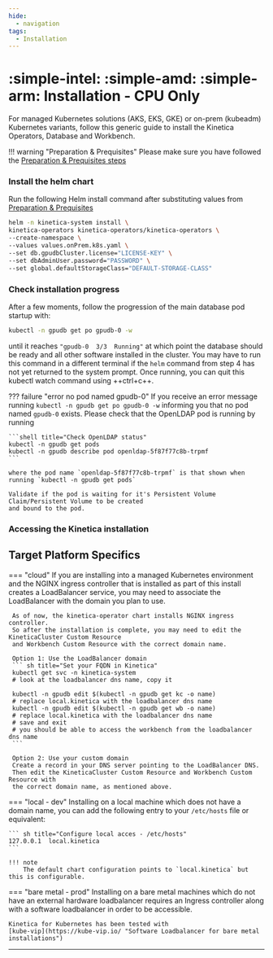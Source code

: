 ```yaml
---
hide:
  - navigation
tags:
  - Installation
---
```


# :simple-intel: :simple-amd: :simple-arm: Installation - CPU Only 

For managed Kubernetes solutions (AKS, EKS, GKE) or on-prem (kubeadm) Kubernetes variants, 
follow this generic guide to install the Kinetica Operators, Database and Workbench.

!!! warning "Preparation & Prequisites"
    Please make sure you have followed the [Preparation & Prequisites steps](preparation_and_prerequisites.md)

### Install the helm chart

Run the following Helm install command after substituting values from
[Preparation & Prequisites](preparation_and_prerequisites.md#3-determine-the-following-prior-to-the-chart-install)

``` sh title="Helm install kinetica-operators"
helm -n kinetica-system install \
kinetica-operators kinetica-operators/kinetica-operators \
--create-namespace \
--values values.onPrem.k8s.yaml \
--set db.gpudbCluster.license="LICENSE-KEY" \
--set dbAdminUser.password="PASSWORD" \
--set global.defaultStorageClass="DEFAULT-STORAGE-CLASS"
```

### Check installation progress

After a few moments, follow the progression of the main database pod startup with:

``` sh title="Monitor the Kinetica installation progress"
kubectl -n gpudb get po gpudb-0 -w
```

until it reaches `"gpudb-0  3/3  Running"` at which point the database should be ready and all other software installed
in the cluster. You may have to run this command in a different terminal if the `helm` command from step 4 has not yet
returned to the system prompt. Once running, you can quit this kubectl watch command using ++ctrl+c++.

??? failure "error no pod named gpudb-0"
    If you receive an error message running `kubectl -n gpudb get po gpudb-0 -w` informing you that no pod
    named `gpudb-0` exists. Please check that the OpenLDAP pod is running by running

    ```shell title="Check OpenLDAP status"
    kubectl -n gpudb get pods
    kubectl -n gpudb describe pod openldap-5f87f77c8b-trpmf
    ```

    where the pod name `openldap-5f87f77c8b-trpmf` is that shown when running `kubectl -n gpudb get pods`

    Validate if the pod is waiting for it's Persistent Volume Claim/Persistent Volume to be created
    and bound to the pod.

### Accessing the Kinetica installation

## Target Platform Specifics

=== "cloud"
    If you are installing into a managed Kubernetes environment and the NGINX ingress controller that is installed
    as part of this install creates a LoadBalancer service, you may need to associate the LoadBalancer with the domain
    you plan to use.

     As of now, the kinetica-operator chart installs NGINX ingress controller.
     So after the installation is complete, you may need to edit the KineticaCluster Custom Resource
     and Workbench Custom Resource with the correct domain name.
    
     Option 1: Use the LoadBalancer domain
     ``` sh title="Set your FQDN in Kinetica"
     kubectl get svc -n kinetica-system
     # look at the loadbalancer dns name, copy it
    
     kubectl -n gpudb edit $(kubectl -n gpudb get kc -o name)
     # replace local.kinetica with the loadbalancer dns name
     kubectl -n gpudb edit $(kubectl -n gpudb get wb -o name)
     # replace local.kinetica with the loadbalancer dns name
     # save and exit
     # you should be able to access the workbench from the loadbalancer dns name
     ```

     Option 2: Use your custom domain
     Create a record in your DNS server pointing to the LoadBalancer DNS. 
     Then edit the KineticaCluster Custom Resource and Workbench Custom Resource with 
     the correct domain name, as mentioned above.

=== "local - dev"
    Installing on a local machine which does not have a domain name,
    you can add the following entry to your `/etc/hosts` file or equivalent:

    ``` sh title="Configure local acces - /etc/hosts"
    127.0.0.1  local.kinetica
    ```
    
    !!! note 
        The default chart configuration points to `local.kinetica` but this is configurable.

=== "bare metal - prod"
    Installing on a bare metal machines which do not have an external hardware loadbalancer requires an 
    Ingress controller along with a software loadbalancer in order to be accessible. 

    Kinetica for Kubernetes has been tested with 
    [kube-vip](https://kube-vip.io/ "Software Loadbalancer for bare metal installations")

--- 
